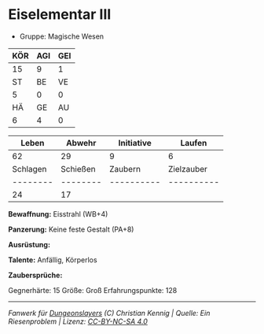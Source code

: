 # Eiselementar III  
- Gruppe: Magische Wesen  

| KÖR | AGI | GEI |  
| --- | --- | --- |  
| 15  | 9   | 1   |
| ST  | BE  | VE  |  
| 5   | 0   | 0   |
| HÄ  | GE  | AU  |  
| 6   | 4   | 0   |


| Leben    | Abwehr   | Initiative | Laufen     |
| -------- | -------- | ---------- | ---------- |
| 62       | 29       | 9          | 6          |
| Schlagen | Schießen | Zaubern    | Zielzauber |
| -------- | -------- | ---------- | ---------- |
| 24       | 17       |            |            |

**Bewaffnung:**
Eisstrahl (WB+4)

**Panzerung:**
Keine feste Gestalt (PA+8)

**Ausrüstung:**


**Talente:**
Anfällig, Körperlos

**Zaubersprüche:**


Gegnerhärte: 15
Größe: Groß
Erfahrungspunkte: 128



___
*Fanwerk für [Dungeonslayers](https://www.dungeonslayers.net/) (C) Christian Kennig | Quelle: Ein Riesenproblem | Lizenz: [CC-BY-NC-SA 4.0](https://creativecommons.org/licenses/by-nc-sa/4.0/deed.de)*